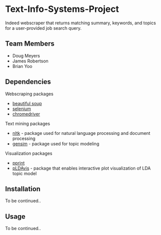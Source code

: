# Text-Info-Systems-Project
 
Indeed webscraper that returns matching summary, keywords, and topics for a user-provided job search query.

## Team Members

- Doug Meyers
- James Robertson
- Brian Yoo

## Dependencies

Webscraping packages
- [beautiful soup](https://www.crummy.com/software/BeautifulSoup/)
- [selenium](https://selenium-python.readthedocs.io/installation.html)
- [chromedriver](https://chromedriver.chromium.org/)

Text mining packages
- [nltk](https://www.nltk.org/install.html) - package used for natural language processing and document processing
- [gensim](https://radimrehurek.com/gensim/) - package used for topic modeling

Visualization packages
- [pprint](https://docs.python.org/3/library/pprint.html)
- [pLDAvis](https://pyldavis.readthedocs.io/en/latest/readme.html#installation) - package that enables interactive plot visualization of LDA topic model



## Installation

To be continued..

## Usage

To be continued..


